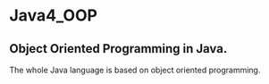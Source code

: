 # Java4_OOP
## Object Oriented Programming in Java.
The whole Java language is based on object oriented programming.
